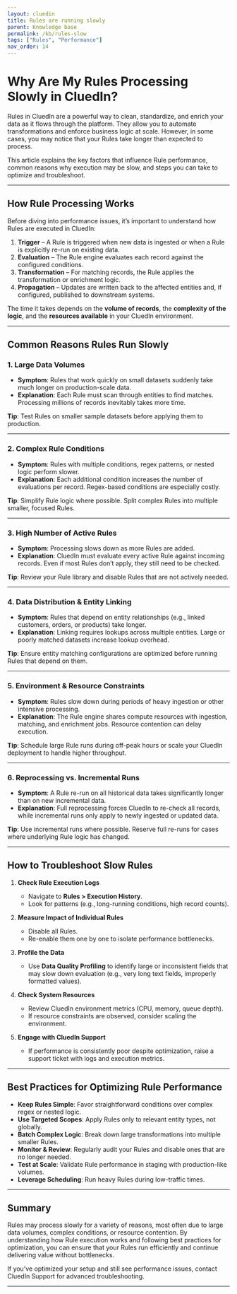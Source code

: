 ```yaml
---
layout: cluedin
title: Rules are running slowly
parent: Knowledge base
permalink: /kb/rules-slow
tags: ["Rules", "Performance"]
nav_order: 14
---
```


# Why Are My Rules Processing Slowly in CluedIn?

Rules in CluedIn are a powerful way to clean, standardize, and enrich your data as it flows through the platform. They allow you to automate transformations and enforce business logic at scale. However, in some cases, you may notice that your Rules take longer than expected to process.  

This article explains the key factors that influence Rule performance, common reasons why execution may be slow, and steps you can take to optimize and troubleshoot.

---

## How Rule Processing Works

Before diving into performance issues, it’s important to understand how Rules are executed in CluedIn:

1. **Trigger** – A Rule is triggered when new data is ingested or when a Rule is explicitly re-run on existing data.  
2. **Evaluation** – The Rule engine evaluates each record against the configured conditions.  
3. **Transformation** – For matching records, the Rule applies the transformation or enrichment logic.  
4. **Propagation** – Updates are written back to the affected entities and, if configured, published to downstream systems.  

The time it takes depends on the **volume of records**, the **complexity of the logic**, and the **resources available** in your CluedIn environment.

---

## Common Reasons Rules Run Slowly

### 1. Large Data Volumes
- **Symptom**: Rules that work quickly on small datasets suddenly take much longer on production-scale data.  
- **Explanation**: Each Rule must scan through entities to find matches. Processing millions of records inevitably takes more time.  

**Tip**: Test Rules on smaller sample datasets before applying them to production.  

---

### 2. Complex Rule Conditions
- **Symptom**: Rules with multiple conditions, regex patterns, or nested logic perform slower.  
- **Explanation**: Each additional condition increases the number of evaluations per record. Regex-based conditions are especially costly.  

**Tip**: Simplify Rule logic where possible. Split complex Rules into multiple smaller, focused Rules.  

---

### 3. High Number of Active Rules
- **Symptom**: Processing slows down as more Rules are added.  
- **Explanation**: CluedIn must evaluate every active Rule against incoming records. Even if most Rules don’t apply, they still need to be checked.  

**Tip**: Review your Rule library and disable Rules that are not actively needed.  

---

### 4. Data Distribution & Entity Linking
- **Symptom**: Rules that depend on entity relationships (e.g., linked customers, orders, or products) take longer.  
- **Explanation**: Linking requires lookups across multiple entities. Large or poorly matched datasets increase lookup overhead.  

**Tip**: Ensure entity matching configurations are optimized before running Rules that depend on them.  

---

### 5. Environment & Resource Constraints
- **Symptom**: Rules slow down during periods of heavy ingestion or other intensive processing.  
- **Explanation**: The Rule engine shares compute resources with ingestion, matching, and enrichment jobs. Resource contention can delay execution.  

**Tip**: Schedule large Rule runs during off-peak hours or scale your CluedIn deployment to handle higher throughput.  

---

### 6. Reprocessing vs. Incremental Runs
- **Symptom**: A Rule re-run on all historical data takes significantly longer than on new incremental data.  
- **Explanation**: Full reprocessing forces CluedIn to re-check all records, while incremental runs only apply to newly ingested or updated data.  

**Tip**: Use incremental runs where possible. Reserve full re-runs for cases where underlying Rule logic has changed.  

---

## How to Troubleshoot Slow Rules

1. **Check Rule Execution Logs**  
   - Navigate to **Rules > Execution History**.  
   - Look for patterns (e.g., long-running conditions, high record counts).  

2. **Measure Impact of Individual Rules**  
   - Disable all Rules.  
   - Re-enable them one by one to isolate performance bottlenecks.  

3. **Profile the Data**  
   - Use **Data Quality Profiling** to identify large or inconsistent fields that may slow down evaluation (e.g., very long text fields, improperly formatted values).  

4. **Check System Resources**  
   - Review CluedIn environment metrics (CPU, memory, queue depth).  
   - If resource constraints are observed, consider scaling the environment.  

5. **Engage with CluedIn Support**  
   - If performance is consistently poor despite optimization, raise a support ticket with logs and execution metrics.  

---

## Best Practices for Optimizing Rule Performance

- **Keep Rules Simple**: Favor straightforward conditions over complex regex or nested logic.  
- **Use Targeted Scopes**: Apply Rules only to relevant entity types, not globally.  
- **Batch Complex Logic**: Break down large transformations into multiple smaller Rules.  
- **Monitor & Review**: Regularly audit your Rules and disable ones that are no longer needed.  
- **Test at Scale**: Validate Rule performance in staging with production-like volumes.  
- **Leverage Scheduling**: Run heavy Rules during low-traffic times.  

---

## Summary

Rules may process slowly for a variety of reasons, most often due to large data volumes, complex conditions, or resource contention. By understanding how Rule execution works and following best practices for optimization, you can ensure that your Rules run efficiently and continue delivering value without bottlenecks.  

If you’ve optimized your setup and still see performance issues, contact CluedIn Support for advanced troubleshooting.  

---
